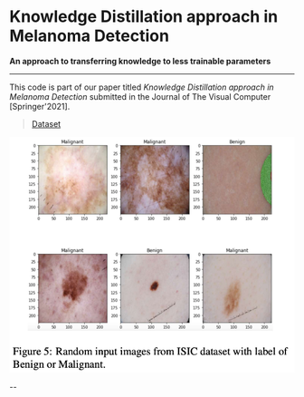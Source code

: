 # Knowledge Distillation approach in Melanoma Detection

**An approach to transferring knowledge to less trainable parameters**

---

This code is part of our paper titled *Knowledge Distillation approach in Melanoma Detection* submitted in the Journal of The Visual Computer [Springer'2021].

> [Dataset](https://www.isic-archive.com/#!/topWithHeader/wideContentTop/main)

<img src ="https://github.com/Shakib-IO/KD-lesions/blob/main/figures/Figure%2005.png">

--
